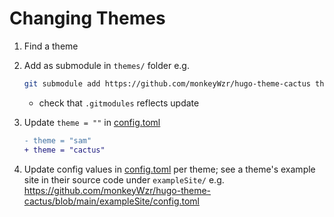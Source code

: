 # Changing Themes

1. Find a theme
1. Add as submodule in `themes/` folder e.g.
    ```sh
    git submodule add https://github.com/monkeyWzr/hugo-theme-cactus themes/cactus
    ```

    - check that `.gitmodules` reflects update
1. Update `theme = ""` in [config.toml](../config.toml)
    ```diff
    - theme = "sam"
    + theme = "cactus"
    ```
1. Update config values in [config.toml](../config.toml) per theme; see a theme's example site in their source code under `exampleSite/`  e.g. <https://github.com/monkeyWzr/hugo-theme-cactus/blob/main/exampleSite/config.toml>
